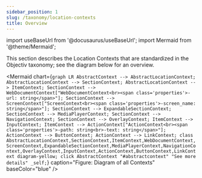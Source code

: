 ```yaml
---
sidebar_position: 1
slug: /taxonomy/location-contexts
title: Overview
---
```


import useBaseUrl from '@docusaurus/useBaseUrl';
import Mermaid from '@theme/Mermaid';

This section describes the Location Contexts that are standardized in the Objectiv taxonomy; see the diagram below for an overview.

<Mermaid chart={`
	graph LR
		AbstractContext --> AbstractLocationContext;
		AbstractLocationContext --> SectionContext;
    AbstractLocationContext --> ItemContext;
    SectionContext --> WebDocumentContext["WebDocumentContext<br><span class='properties'>-url: string</span>"];
    SectionContext --> ScreenContext["ScreenContext<br><span class='properties'>-screen_name: string</span>"];
    SectionContext --> ExpandableSectionContext;
    SectionContext --> MediaPlayerContext;
    SectionContext --> NavigationContext;
    SectionContext --> OverlayContext;
    ItemContext --> InputContext;
    ItemContext --> ActionContext["ActionContext<br><span class='properties'>-path: string<br>-text: string</span>"];
    ActionContext --> ButtonContext;
    ActionContext --> LinkContext;
    class AbstractLocationContext,SectionContext,ItemContext,WebDocumentContext,ScreenContext,ExpandableSectionContext,MediaPlayerContext,NavigationContext,OverlayContext,InputContext,ActionContext,ButtonContext,LinkContext diagram-yellow;
    click AbstractContext "#abstractcontext" "See more details" _self;
`} caption="Figure: Diagram of all Contexts" baseColor="blue" />